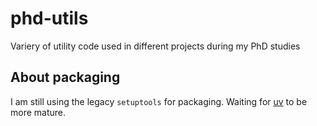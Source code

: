 # phd-utils
Variery of utility code used in different projects during my PhD studies


## About packaging

I am still using the legacy `setuptools` for packaging. Waiting for [uv](https://github.com/astral-sh/uv) to be more mature.
